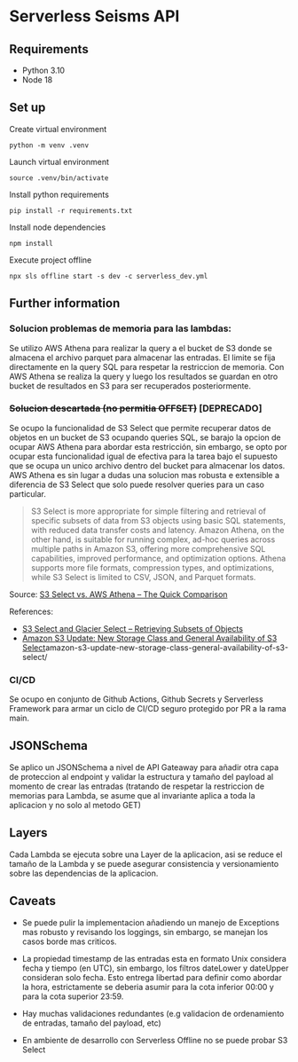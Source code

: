 # Serverless Seisms API
## Requirements
- Python 3.10
- Node 18
## Set up
Create virtual environment
```
python -m venv .venv
```
Launch virtual environment
```
source .venv/bin/activate
```
Install python requirements
```
pip install -r requirements.txt
```
Install node dependencies
```
npm install
```
Execute project offline
```
npx sls offline start -s dev -c serverless_dev.yml
```
## Further information
### Solucion problemas de memoria para las lambdas:
Se utilizo AWS Athena para realizar la query a el bucket de S3 donde se almacena el archivo parquet para almacenar las entradas. El limite se fija directamente en la query SQL para respetar la restriccion de memoria. Con AWS Athena se realiza la query y luego los resultados se guardan en otro bucket de resultados en S3 para ser recuperados posteriormente.

### ~~Solucion descartada (no permitia OFFSET)~~ [DEPRECADO]
Se ocupo la funcionalidad de S3 Select que permite recuperar datos de objetos en un bucket de S3 ocupando queries SQL, se barajo la opcion de ocupar AWS Athena para abordar esta restricción, sin embargo, se opto por ocupar esta funcionalidad igual de efectiva para la tarea bajo el supuesto que se ocupa un unico archivo dentro del bucket para almacenar los datos. AWS Athena es sin lugar a dudas una solucion mas robusta e extensible a diferencia de S3 Select que solo puede resolver queries para un caso particular.


> S3 Select is more appropriate for simple filtering and retrieval of specific subsets of data from S3 objects using basic SQL statements, with reduced data transfer costs and latency. Amazon Athena, on the other hand, is suitable for running complex, ad-hoc queries across multiple paths in Amazon S3, offering more comprehensive SQL capabilities, improved performance, and optimization options. Athena supports more file formats, compression types, and optimizations, while S3 Select is limited to CSV, JSON, and Parquet formats.

Source: [S3 Select vs. AWS Athena – The Quick Comparison](https://ahana.io/learn/comparisons/s3-select-vs-athena-the-quick-comparison/)

References:
- [S3 Select and Glacier Select – Retrieving Subsets of Objects](https://aws.amazon.com/blogs/aws/s3-glacier-select/)
- [Amazon S3 Update: New Storage Class and General Availability of S3 Select](https://aws.amazon.com/blogs/aws/)amazon-s3-update-new-storage-class-general-availability-of-s3-select/

### CI/CD

Se ocupo en conjunto de Github Actions, Github Secrets y Serverless Framework para armar un ciclo de CI/CD seguro protegido por PR a la rama main.

## JSONSchema

Se aplico un JSONSchema a nivel de API Gateaway para añadir otra capa de proteccion al endpoint y validar la estructura y tamaño del payload al momento de crear las entradas (tratando de respetar la restriccion de memorias para Lambda, se asume que al invariante aplica a toda la aplicacion y no solo al metodo GET)

## Layers

Cada Lambda se ejecuta sobre una Layer de la aplicacion, asi se reduce el tamaño de la Lambda y se puede asegurar consistencia y versionamiento sobre las dependencias de la aplicacion.

## Caveats

- Se puede pulir la implementacion añadiendo un manejo de Exceptions mas robusto y revisando los loggings, sin embargo, se manejan los casos borde mas criticos.

- La propiedad timestamp de las entradas esta en formato Unix considera fecha y tiempo (en UTC), sin embargo, los filtros dateLower y dateUpper consideran solo fecha. Esto entrega libertad para definir como abordar la hora, estrictamente se deberia asumir para la cota inferior 00:00 y para la cota superior 23:59.

- Hay muchas validaciones redundantes (e.g validacion de ordenamiento de entradas, tamaño del payload, etc)

- En ambiente de desarrollo con Serverless Offline no se puede probar S3 Select